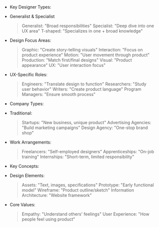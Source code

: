 * Key Designer Types:
 - Generalist & Specialist
   > Generalist: "Broad responsibilities"
   > Specialist: "Deep dive into one UX area"
   > T-shaped: "Specializes in one + broad knowledge"

 - Design Focus Areas:
   > Graphic: "Create story-telling visuals"
   > Interaction: "Focus on product experience"
   > Motion: "User movement through product"
   > Production: "Match first/final designs"
   > Visual: "Product appearance"
   > UX: "User interaction focus"

 - UX-Specific Roles:
   > Engineers: "Translate design to function"
   > Researchers: "Study user behavior"
   > Writers: "Create product language"
   > Program Managers: "Ensure smooth process"

* Company Types:
 - Traditional:
   > Startups: "New business, unique product"
   > Advertising Agencies: "Build marketing campaigns"
   > Design Agency: "One-stop brand shop"

 - Work Arrangements:
   > Freelancers: "Self-employed designers"
   > Apprenticeships: "On-job training"
   > Internships: "Short-term, limited responsibility"

* Key Concepts:
 - Design Elements:
   > Assets: "Text, images, specifications"
   > Prototype: "Early functional model"
   > Wireframe: "Product outline/sketch"
   > Information Architecture: "Website framework"

 - Core Values:
   > Empathy: "Understand others' feelings"
   > User Experience: "How people feel using product"